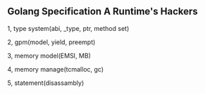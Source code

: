 ## Golang Specification A Runtime's Hackers

1, type system(abi, _type, ptr, method set)  

2, gpm(model, yield, preempt)  

3, memory model(EMSI, MB)  

4, memory manage(tcmalloc, gc)  

5, statement(disassambly)  